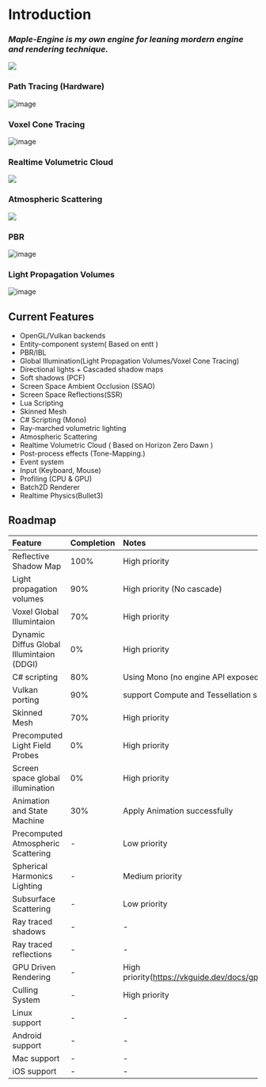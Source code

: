 
# Introduction 

### ***Maple-Engine is my own engine for leaning mordern engine and rendering technique.***
                                                                                                                                                                       
                                                                                                                                                                       
![](https://github.com/flwmxd/MapleEngine/blob/main/Screenshot/MapleEngine.png)

### Path Tracing (Hardware)

![image](https://github.com/flwmxd/MapleEngine/blob/main/Screenshot/PathTrace.png)

### Voxel Cone Tracing

![image](https://github.com/flwmxd/MapleEngine/blob/main/Screenshot/VXGI.png)

### Realtime Volumetric Cloud 

![](https://github.com/flwmxd/MapleEngine/blob/main/Screenshot/cloud.png)

### Atmospheric Scattering
![](https://github.com/flwmxd/MapleEngine/blob/main/Screenshot/Atmosphere.png)

### PBR
![image](https://github.com/flwmxd/MapleEngine/blob/main/Screenshot/PBR.png)

### Light Propagation Volumes

![image](https://github.com/flwmxd/MapleEngine/blob/main/Screenshot/LPV_GI.png)

## Current Features

- OpenGL/Vulkan backends 
- Entity-component system( Based on entt )
- PBR/IBL
- Global Illumination(Light Propagation Volumes/Voxel Cone Tracing)
- Directional lights + Cascaded shadow maps
- Soft shadows (PCF)
- Screen Space Ambient Occlusion (SSAO)
- Screen Space Reflections(SSR)
- Lua Scripting
- Skinned Mesh
- C# Scripting (Mono)
- Ray-marched volumetric lighting
- Atmospheric Scattering
- Realtime Volumetric Cloud ( Based on Horizon Zero Dawn )
- Post-process effects (Tone-Mapping.)
- Event system
- Input (Keyboard, Mouse)
- Profiling (CPU & GPU)
- Batch2D Renderer
- Realtime Physics(Bullet3)

## Roadmap

Feature     					 	| Completion 	| Notes 
:-          					 	| :-         	| :-
Reflective Shadow Map				| 100%		  	| High priority
Light propagation volumes		 	| 90%       	    | High priority (No cascade)
Voxel Global Illumintaion     | 70%             | High priority 
Dynamic Diffus Global Illumintaion (DDGI)     | 0%             | High priority 
C# scripting                     	| 80%			| Using Mono (no engine API exposed yet)
Vulkan porting 	 				    | 90%	  		| support Compute and Tessellation shader
Skinned Mesh                | 70%       | High priority
Precomputed Light Field Probes 	| 0%		  	| High priority
Screen space global illumination 	| 0%		  	| High priority
Animation and State Machine       	| 30%			| Apply Animation successfully
Precomputed Atmospheric Scattering 	| -          	| Low priority
Spherical Harmonics Lighting | -          | Medium priority
Subsurface Scattering 			| -          	| Low priority
Ray traced shadows				 	| -          	| -
Ray traced reflections			| -          	| -
GPU Driven Rendering			 	| -          	| High priority(https://vkguide.dev/docs/gpudriven/compute_culling/)
Culling System      			 	| -          	| High priority
Linux support			 	        | -          	| -
Android support			 	      | -          	| -
Mac support 			 	        | -          	| -
iOS support 			 	        | -          	| -
